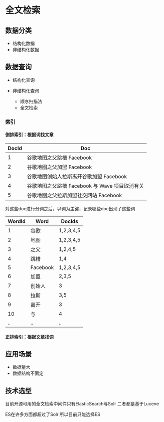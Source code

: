 # 全文检索

## 数据分类

- 结构化数据
- 非结构化数据

## 数据查询

- 结构化查询
- 非结构化查询

  - 顺序扫描法
  - 全文检索

### 索引

#### 倒排索引：根据词找文章

DocId | Doc
----- | -------------------------------
1     | 谷歌地图之父跳槽 Facebook
2     | 谷歌地图之父加盟 Facebook
3     | 谷歌地图创始人拉斯离开谷歌加盟 Facebook
4     | 谷歌地图之父跳槽 Facebook 与 Wave 项目取消有关
5     | 谷歌地图之父拉斯加盟社交网站 Facebook

对这些doc进行分词之后，以词为主键，记录哪些doc出现了这些词

WordId | Word     | DocIds
------ | -------- | ---------
1      | 谷歌       | 1,2,3,4,5
2      | 地图       | 1,2,3,4,5
3      | 之父       | 1,2,4,5
4      | 跳槽       | 1,4
5      | Facebook | 1,2,3,4,5
6      | 加盟       | 2,3,5
7      | 创始人      | 3
8      | 拉斯       | 3,5
9      | 离开       | 3
10     | 与        | 4
..     | ..       | ..

#### 正排索引：根据文章找词

## 应用场景

- 数据量大
- 数据结构不固定

## 技术选型

目前开源可用的全文检索中间件只有ElasticSearch与Solr 二者都是基于Lucene

ES在许多方面都超过了Solr 所以目前只能选择ES
